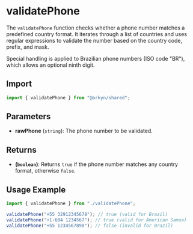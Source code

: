 # validatePhone

The `validatePhone` function checks whether a phone number matches a predefined country format. It iterates through a list of countries and uses regular expressions to validate the number based on the country code, prefix, and mask.

Special handling is applied to Brazilian phone numbers (ISO code "BR"), which allows an optional ninth digit.

## Import

```ts
import { validatePhone } from "@arkyn/shared";
```

## Parameters

- **rawPhone** (`string`): The phone number to be validated.

## Returns

- **(`boolean`)**: Returns `true` if the phone number matches any country format, otherwise `false`.

## Usage Example

```ts
import { validatePhone } from "./validatePhone";

validatePhone("+55 32912345678"); // true (valid for Brazil)
validatePhone("+1-684 1234567"); // true (valid for American Samoa)
validatePhone("+55 1234567890"); // false (invalid for Brazil)
```
